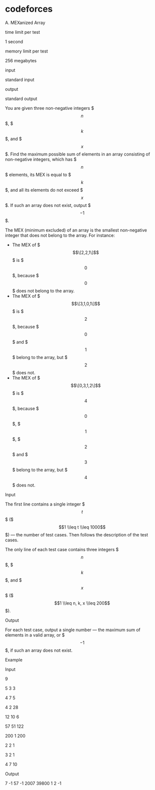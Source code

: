 # codeforces
A. MEXanized Array

time limit per test

1 second

memory limit per test

256 megabytes

input

standard input

output

standard output

You are given three non-negative integers $$$n$$$, $$$k$$$, and $$$x$$$. Find the maximum possible sum of elements in an array consisting of non-negative integers, which has $$$n$$$ elements, its MEX is equal to $$$k$$$, and all its elements do not exceed $$$x$$$. If such an array does not exist, output $$$-1$$$.

The MEX (minimum excluded) of an array is the smallest non-negative integer that does not belong to the array. For instance:

*   The MEX of $$$\[2,2,1\]$$$ is $$$0$$$, because $$$0$$$ does not belong to the array.
*   The MEX of $$$\[3,1,0,1\]$$$ is $$$2$$$, because $$$0$$$ and $$$1$$$ belong to the array, but $$$2$$$ does not.
*   The MEX of $$$\[0,3,1,2\]$$$ is $$$4$$$, because $$$0$$$, $$$1$$$, $$$2$$$ and $$$3$$$ belong to the array, but $$$4$$$ does not.

Input

The first line contains a single integer $$$t$$$ ($$$1 \\leq t \\leq 1000$$$) — the number of test cases. Then follows the description of the test cases.

The only line of each test case contains three integers $$$n$$$, $$$k$$$, and $$$x$$$ ($$$1 \\leq n, k, x \\leq 200$$$).

Output

For each test case, output a single number — the maximum sum of elements in a valid array, or $$$-1$$$, if such an array does not exist.

Example

Input

9

5 3 3

4 7 5

4 2 28

12 10 6

57 51 122

200 1 200

2 2 1

3 2 1

4 7 10

Output

7
-1
57
-1
2007
39800
1
2
-1
